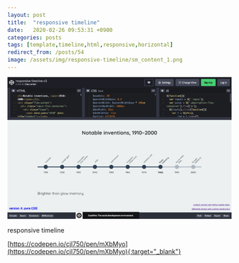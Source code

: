 ```yaml
---
layout: post
title:  "responsive timeline"
date:   2020-02-26 09:53:31 +0900
categories: posts
tags: [template,timeline,html,responsive,horizontal]
redirect_from: /posts/54
image: /assets/img/responsive-timeline/sm_content_1.png
--- 
```


![responsive timeline](/assets/img/responsive-timeline/content_1.png)

responsive timeline

[https://codepen.io/cjl750/pen/mXbMyo](https://codepen.io/cjl750/pen/mXbMyo){:target="_blank"}



